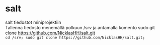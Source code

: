 # salt
salt tiedostot miniprojektiin  
Tallenna tiedosto menemällä polkuun /srv ja antamalla komento sudo git clone https://github.com/NicklasHH/salt.git  
`cd /srv; sudo git clone https://github.com/NicklasHH/salt.git;`
